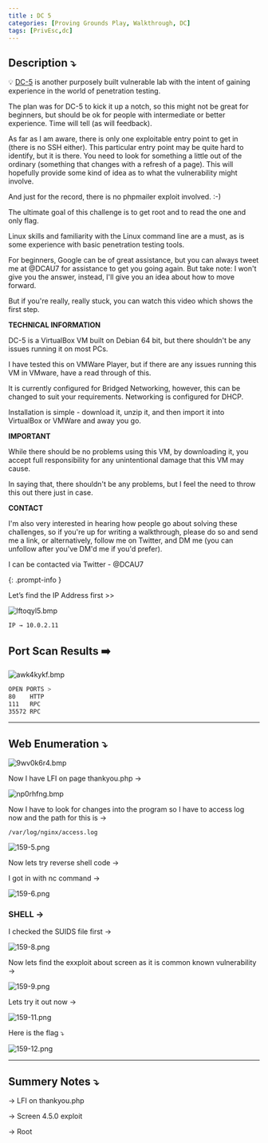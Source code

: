 ```yaml
---
title : DC 5
categories: [Proving Grounds Play, Walkthrough, DC]
tags: [PrivEsc,dc]
---
```


## **Description ⤵️**

>
💡 [DC-5](https://vulnhub.com/entry/dc-5,314/) is another purposely built vulnerable lab with the intent of gaining experience in the world of penetration testing.

The plan was for DC-5 to kick it up a notch, so this might not be great for beginners, but should be ok for people with intermediate or better experience. Time will tell (as will feedback).

As far as I am aware, there is only one exploitable entry point to get in (there is no SSH either). This particular entry point may be quite hard to identify, but it is there. You need to look for something a little out of the ordinary (something that changes with a refresh of a page). This will hopefully provide some kind of idea as to what the vulnerability might involve.

And just for the record, there is no phpmailer exploit involved. :-)

The ultimate goal of this challenge is to get root and to read the one and only flag.

Linux skills and familiarity with the Linux command line are a must, as is some experience with basic penetration testing tools.

For beginners, Google can be of great assistance, but you can always tweet me at @DCAU7 for assistance to get you going again. But take note: I won't give you the answer, instead, I'll give you an idea about how to move forward.

But if you're really, really stuck, you can watch this video which shows the first step.

**TECHNICAL INFORMATION**

DC-5 is a VirtualBox VM built on Debian 64 bit, but there shouldn't be any issues running it on most PCs.

I have tested this on VMWare Player, but if there are any issues running this VM in VMware, have a read through of this.

It is currently configured for Bridged Networking, however, this can be changed to suit your requirements. Networking is configured for DHCP.

Installation is simple - download it, unzip it, and then import it into VirtualBox or VMWare and away you go.

**IMPORTANT**

While there should be no problems using this VM, by downloading it, you accept full responsibility for any unintentional damage that this VM may cause.

In saying that, there shouldn't be any problems, but I feel the need to throw this out there just in case.

**CONTACT**

I'm also very interested in hearing how people go about solving these challenges, so if you're up for writing a walkthrough, please do so and send me a link, or alternatively, follow me on Twitter, and DM me (you can unfollow after you've DM'd me if you'd prefer).

I can be contacted via Twitter - @DCAU7

{: .prompt-info }

Let’s find the IP Address first >>

![lftoqyl5.bmp](/Vulnhub-Files/img/DC-5/lftoqyl5.bmp)

```bash
IP → 10.0.2.11
```

## Port Scan Results ➡️

![awk4kykf.bmp](/Vulnhub-Files/img/DC-5/awk4kykf.bmp)

```bash
OPEN PORTS >
80    HTTP
111   RPC
35572 RPC
```

---

## Web Enumeration ⤵️

![9wv0k6r4.bmp](/Vulnhub-Files/img/DC-5/9wv0k6r4.bmp)

Now I have LFI on page thankyou.php →

![np0rhfng.bmp](/Vulnhub-Files/img/DC-5/np0rhfng.bmp)

Now I have to look for changes into the program so I have to access log now and the path for this is →

`/var/log/nginx/access.log`

![159-5.png](/Vulnhub-Files/img/DC-5/159-5.png)

Now lets try reverse shell code →

I got in with nc command →

![159-6.png](/Vulnhub-Files/img/DC-5/159-6.png)

### **SHELL →**

I checked the SUIDS file first →

![159-8.png](/Vulnhub-Files/img/DC-5/159-8.png)

Now lets find the exxploit about screen as it is common known vulnerability →

![159-9.png](/Vulnhub-Files/img/DC-5/159-9.png)

Lets try it out now →

![159-11.png](/Vulnhub-Files/img/DC-5/159-11.png)

Here is the flag ⤵️

![159-12.png](/Vulnhub-Files/img/DC-5/159-12.png)

---

## Summery Notes ⤵️

→ LFI on thankyou.php

→ Screen 4.5.0 exploit

→ Root